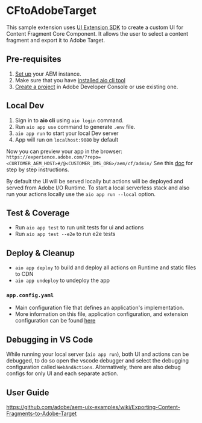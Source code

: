 # CFtoAdobeTarget

This sample extension uses [UI Extension SDK](https://developer.adobe.com/uix/docs/) to create a custom UI for Content Fragment Core Component.
It allows the user to select a content fragment and export it to Adobe Target.

## Pre-requisites
1. [Set up](https://github.com/adobe/aem-uix-examples/wiki/Exporting-Content-Fragments-to-Adobe-Target#aem-instance-setup) your AEM instance.
2. Make sure that you have [installed aio cli tool](https://developer.adobe.com/uix/docs/guides/local-environment/#manage-aio-cli-tool)
3.  [Create a project](https://developer.adobe.com/uix/docs/guides/creating-project-in-dev-console/) in Adobe Developer Console or use existing one.
## Local Dev

1. Sign in to **aio cli** using `aio login` command.
2. Run `aio app use` command to generate `.env` file.
3. `aio app run` to start your local Dev server
4. App will run on `localhost:9080` by default

Now you can preview your app in the browser: `https://experience.adobe.com/?repo=<CURTOMER_AEM_HOST>#/@<CUSTOMER_IMS_ORG>/aem/cf/admin/`
See this [doc](https://developer.adobe.com/uix/docs/guides/preview-extension-locally/) for step by step instructions.


By default the UI will be served locally but actions will be deployed and served from Adobe I/O Runtime. To start a
local serverless stack and also run your actions locally use the `aio app run --local` option.

## Test & Coverage

- Run `aio app test` to run unit tests for ui and actions
- Run `aio app test --e2e` to run e2e tests

## Deploy & Cleanup

- `aio app deploy` to build and deploy all actions on Runtime and static files to CDN
- `aio app undeploy` to undeploy the app


### `app.config.yaml`

- Main configuration file that defines an application's implementation.
- More information on this file, application configuration, and extension configuration
  can be found [here](https://developer.adobe.com/app-builder/docs/guides/appbuilder-configuration/#appconfigyaml)


## Debugging in VS Code

While running your local server (`aio app run`), both UI and actions can be debugged, to do so open the vscode debugger
and select the debugging configuration called `WebAndActions`.
Alternatively, there are also debug configs for only UI and each separate action.

## User Guide

https://github.com/adobe/aem-uix-examples/wiki/Exporting-Content-Fragments-to-Adobe-Target 